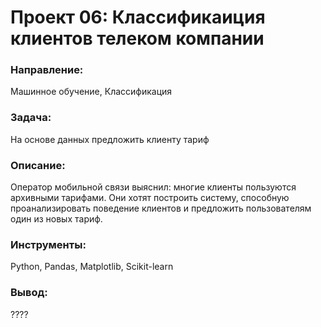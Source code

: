 # Проект 06: Классификаиция клиентов телеком компании

### Направление: 
Машинное обучение, Классификация

### Задача: 
На основе данных предложить клиенту тариф

### Описание:
Оператор мобильной связи выяснил: многие клиенты пользуются архивными тарифами. Они хотят построить систему, способную проанализировать поведение клиентов и предложить пользователям один из новых тариф.

### Инструменты: 
Python, Pandas, Matplotlib, Scikit-learn

### Вывод:
????
